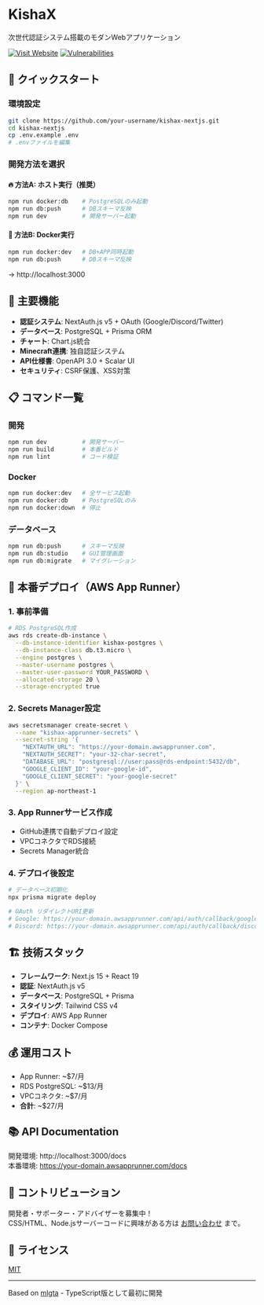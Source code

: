 # KishaX

次世代認証システム搭載のモダンWebアプリケーション

[![Visit Website](https://img.shields.io/badge/Visit_Website-007BFF?style=for-the-badge)](https://kishax.net/)
[![Vulnerabilities](https://img.shields.io/badge/Vulnerabilities-0-success?style=for-the-badge)](https://github.com/your-username/kishax-nextjs)

## 🚀 クイックスタート

### 環境設定
```bash
git clone https://github.com/your-username/kishax-nextjs.git
cd kishax-nextjs
cp .env.example .env
# .envファイルを編集
```

### 開発方法を選択

#### 🔥 方法A: ホスト実行（推奨）
```bash
npm run docker:db    # PostgreSQLのみ起動
npm run db:push      # DBスキーマ反映
npm run dev          # 開発サーバー起動
```

#### 🐳 方法B: Docker実行
```bash
npm run docker:dev   # DB+APP同時起動
npm run db:push      # DBスキーマ反映
```

→ http://localhost:3000

## 🎯 主要機能

- **認証システム**: NextAuth.js v5 + OAuth (Google/Discord/Twitter)
- **データベース**: PostgreSQL + Prisma ORM
- **チャート**: Chart.js統合
- **Minecraft連携**: 独自認証システム
- **API仕様書**: OpenAPI 3.0 + Scalar UI
- **セキュリティ**: CSRF保護、XSS対策

## 📋 コマンド一覧

### 開発
```bash
npm run dev          # 開発サーバー
npm run build        # 本番ビルド
npm run lint         # コード検証
```

### Docker
```bash
npm run docker:dev   # 全サービス起動
npm run docker:db    # PostgreSQLのみ
npm run docker:down  # 停止
```

### データベース
```bash
npm run db:push      # スキーマ反映
npm run db:studio    # GUI管理画面
npm run db:migrate   # マイグレーション
```

## 🚀 本番デプロイ（AWS App Runner）

### 1. 事前準備
```bash
# RDS PostgreSQL作成
aws rds create-db-instance \
  --db-instance-identifier kishax-postgres \
  --db-instance-class db.t3.micro \
  --engine postgres \
  --master-username postgres \
  --master-user-password YOUR_PASSWORD \
  --allocated-storage 20 \
  --storage-encrypted true
```

### 2. Secrets Manager設定
```bash
aws secretsmanager create-secret \
  --name "kishax-apprunner-secrets" \
  --secret-string '{
    "NEXTAUTH_URL": "https://your-domain.awsapprunner.com",
    "NEXTAUTH_SECRET": "your-32-char-secret",
    "DATABASE_URL": "postgresql://user:pass@rds-endpoint:5432/db",
    "GOOGLE_CLIENT_ID": "your-google-id",
    "GOOGLE_CLIENT_SECRET": "your-google-secret"
  }' \
  --region ap-northeast-1
```

### 3. App Runnerサービス作成
- GitHub連携で自動デプロイ設定
- VPCコネクタでRDS接続
- Secrets Manager統合

### 4. デプロイ後設定
```bash
# データベース初期化
npx prisma migrate deploy

# OAuth リダイレクトURI更新
# Google: https://your-domain.awsapprunner.com/api/auth/callback/google
# Discord: https://your-domain.awsapprunner.com/api/auth/callback/discord
```

## 🏗️ 技術スタック

- **フレームワーク**: Next.js 15 + React 19
- **認証**: NextAuth.js v5
- **データベース**: PostgreSQL + Prisma
- **スタイリング**: Tailwind CSS v4
- **デプロイ**: AWS App Runner
- **コンテナ**: Docker Compose

## 💰 運用コスト

- App Runner: ~$7/月
- RDS PostgreSQL: ~$13/月
- VPCコネクタ: ~$7/月
- **合計**: ~$27/月

## 📚 API Documentation

開発環境: http://localhost:3000/docs  
本番環境: https://your-domain.awsapprunner.com/docs

## 🤝 コントリビューション

開発者・サポーター・アドバイザーを募集中！  
CSS/HTML、Node.jsサーバーコードに興味がある方は [お問い合わせ](https://maekawa.dev/contact) まで。

## 📄 ライセンス

[MIT](LICENSE)

---

Based on [mlgta](https://github.com/takayamaekawa/mlgta) - TypeScript版として最初に開発